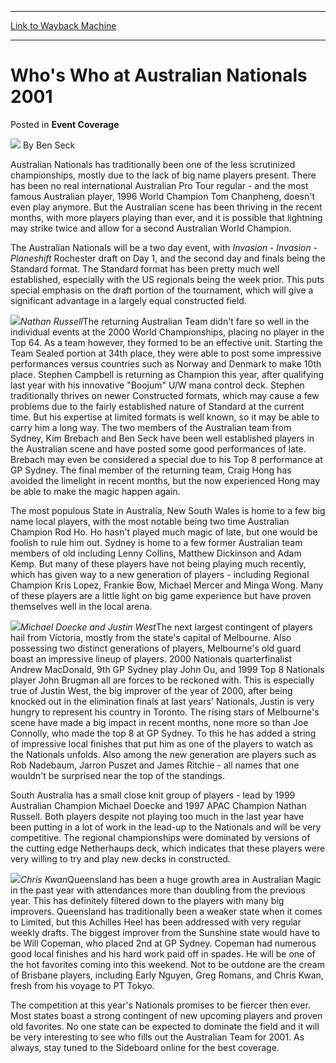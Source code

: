 
---
[Link to Wayback Machine](https://web.archive.org/web/20211206144645/https://magic.wizards.com/en/articles/archive/event-coverage/whos-who-australian-nationals-2001-2000-01-01)

[_metadata_:author]:- "Ben Seck"
[_metadata_:description]:- "Australian Nationals has traditionally been one of the less scrutinized championships, mostly due to the lack of big name players present. There has been no real international Australian Pro Tour regular - and the most famous Australian player, 1996 World Champion Tom Chanpheng, doesn't even play anymore. But the Australian scene has been thriving in the recent months, with"
[_metadata_:generator]:- "Drupal 7 (http://drupal.org)"
[_metadata_:node]:- "761001"
[_metadata_:publish_date]:- "2000-01-01"
[_metadata_:source]:- "div-main-content"
[_metadata_:title]:- "Who's Who at Australian Nationals 2001"
[_metadata_:wayback_capture_timestamp]:- "2021-12-06 14:46:45"
[_metadata_:wayback_raw_url]:- "https://web.archive.org/web/20211206144645id_/https://magic.wizards.com/en/articles/archive/event-coverage/whos-who-australian-nationals-2001-2000-01-01"
[_metadata_:wayback_url]:- "https://magic.wizards.com/en/articles/archive/event-coverage/whos-who-australian-nationals-2001-2000-01-01"
---


Who's Who at Australian Nationals 2001
======================================



 Posted in **Event Coverage**







![](https://media.magic.wizards.com/styles/auth_small/public/generic-avatar-150_486.png)
By Ben Seck











Australian Nationals has traditionally been one of the less scrutinized championships, mostly due to the lack of big name players present. There has been no real international Australian Pro Tour regular - and the most famous Australian player, 1996 World Champion Tom Chanpheng, doesn't even play anymore. But the Australian scene has been thriving in the recent months, with more players playing than ever, and it is possible that lightning may strike twice and allow for a second Australian World Champion.


The Australian Nationals will be a two day event, with *Invasion* - *Invasion* - *Planeshift* Rochester draft on Day 1, and the second day and finals being the Standard format. The Standard format has been pretty much well established, especially with the US regionals being the week prior. This puts special emphasis on the draft portion of the tournament, which will give a significant advantage in a largely equal constructed field.


![](https://media.magic.wizards.com/image_legacy_migration/sideboard/images/ausnat01/994.jpg)*Nathan Russell*The returning Australian Team didn't fare so well in the individual events at the 2000 World Championships, placing no player in the Top 64. As a team however, they formed to be an effective unit. Starting the Team Sealed portion at 34th place, they were able to post some impressive performances versus countries such as Norway and Denmark to make 10th place. Stephen Campbell is returning as Champion this year, after qualifying last year with his innovative "Boojum" U/W mana control deck. Stephen traditionally thrives on newer Constructed formats, which may cause a few problems due to the fairly established nature of Standard at the current time. But his expertise at limited formats is well known, so it may be able to carry him a long way. The two members of the Australian team from Sydney, Kim Brebach and Ben Seck have been well established players in the Australian scene and have posted some good performances of late. Brebach may even be considered a special due to his Top 8 performance at GP Sydney. The final member of the returning team, Craig Hong has avoided the limelight in recent months, but the now experienced Hong may be able to make the magic happen again.


The most populous State in Australia, New South Wales is home to a few big name local players, with the most notable being two time Australian Champion Rod Ho. Ho hasn't played much magic of late, but one would be foolish to rule him out. Sydney is home to a few former Australian team members of old including Lenny Collins, Matthew Dickinson and Adam Kemp. But many of these players have not being playing much recently, which has given way to a new generation of players - including Regional Champion Kris Lopez, Frankie Bow, Michael Mercer and Minga Wong. Many of these players are a little light on big game experience but have proven themselves well in the local arena.


![](https://media.magic.wizards.com/image_legacy_migration/sideboard/images/ausnat01/995.jpg)*Michael Doecke and Justin West*The next largest contingent of players hail from Victoria, mostly from the state's capital of Melbourne. Also possessing two distinct generations of players, Melbourne's old guard boast an impressive lineup of players. 2000 Nationals quarterfinalist Andrew MacDonald, 9th GP Sydney play John Ou, and 1999 Top 8 Nationals player John Brugman all are forces to be reckoned with. This is especially true of Justin West, the big improver of the year of 2000, after being knocked out in the elimination finals at last years' Nationals, Justin is very hungry to represent his country in Toronto. The rising stars of Melbourne's scene have made a big impact in recent months, none more so than Joe Connolly, who made the top 8 at GP Sydney. To this he has added a string of impressive local finishes that put him as one of the players to watch as the Nationals unfolds. Also among the new generation are players such as Rob Nadebaum, Jarron Puszet and James Ritchie - all names that one wouldn't be surprised near the top of the standings.


South Australia has a small close knit group of players - lead by 1999 Australian Champion Michael Doecke and 1997 APAC Champion Nathan Russell. Both players despite not playing too much in the last year have been putting in a lot of work in the lead-up to the Nationals and will be very competitive. The regional championships were dominated by versions of the cutting edge Netherhaups deck, which indicates that these players were very willing to try and play new decks in constructed. 


![](https://media.magic.wizards.com/image_legacy_migration/sideboard/images/ausnat01/992.jpg)*Chris Kwan*Queensland has been a huge growth area in Australian Magic in the past year with attendances more than doubling from the previous year. This has definitely filtered down to the players with many big improvers. Queensland has traditionally been a weaker state when it comes to Limited, but this Achilles Heel has been addressed with very regular weekly drafts. The biggest improver from the Sunshine state would have to be Will Copeman, who placed 2nd at GP Sydney. Copeman had numerous good local finishes and his hard work paid off in spades. He will be one of the hot favorites coming into this weekend. Not to be outdone are the cream of Brisbane players, including Early Nguyen, Greg Romans, and Chris Kwan, fresh from his voyage to PT Tokyo.


The competition at this year's Nationals promises to be fiercer then ever. Most states boast a strong contingent of new upcoming players and proven old favorites. No one state can be expected to dominate the field and it will be very interesting to see who fills out the Australian Team for 2001. As always, stay tuned to the Sideboard online for the best coverage.







